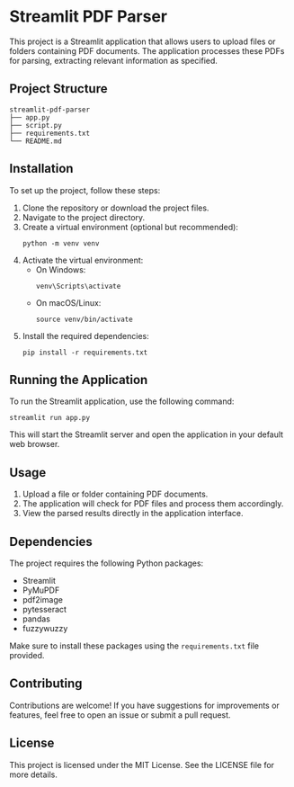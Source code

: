 # Streamlit PDF Parser

This project is a Streamlit application that allows users to upload files or folders containing PDF documents. The application processes these PDFs for parsing, extracting relevant information as specified.

## Project Structure

```
streamlit-pdf-parser
├── app.py
├── script.py
├── requirements.txt
└── README.md
```

## Installation

To set up the project, follow these steps:

1. Clone the repository or download the project files.
2. Navigate to the project directory.
3. Create a virtual environment (optional but recommended):
   ```
   python -m venv venv
   ```
4. Activate the virtual environment:
   - On Windows:
     ```
     venv\Scripts\activate
     ```
   - On macOS/Linux:
     ```
     source venv/bin/activate
     ```
5. Install the required dependencies:
   ```
   pip install -r requirements.txt
   ```

## Running the Application

To run the Streamlit application, use the following command:

```
streamlit run app.py
```

This will start the Streamlit server and open the application in your default web browser.

## Usage

1. Upload a file or folder containing PDF documents.
2. The application will check for PDF files and process them accordingly.
3. View the parsed results directly in the application interface.

## Dependencies

The project requires the following Python packages:

- Streamlit
- PyMuPDF
- pdf2image
- pytesseract
- pandas
- fuzzywuzzy

Make sure to install these packages using the `requirements.txt` file provided.

## Contributing

Contributions are welcome! If you have suggestions for improvements or features, feel free to open an issue or submit a pull request.

## License

This project is licensed under the MIT License. See the LICENSE file for more details.